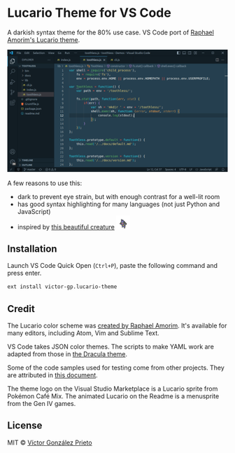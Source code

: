# Lucario Theme for VS Code

A darkish syntax theme for the 80% use case. VS Code port of [Raphael Amorim's Lucario theme](https://github.com/raphamorim/lucario).

![A VS Code window showing how pretty Lucario Theme looks.](./assets/preview.png)

A few reasons to use this:

- dark to prevent eye strain, but with enough contrast for a well-lit room
- has good syntax highlighting for many languages (not just Python and JavaScript)
- inspired by [this beautiful creature](https://bulbapedia.bulbagarden.net/wiki/Lucario_(Pok%C3%A9mon)) ![Lucario menusprite](./assets/lucario-menusprite.png)

## Installation

Launch VS Code Quick Open (`Ctrl+P`), paste the following command and press enter.

```txt
ext install victor-gp.lucario-theme
```

## Credit

The Lucario color scheme was [created by Raphael Amorim](https://github.com/raphamorim/lucario). It's available for many editors, including Atom, Vim and Sublime Text.

VS Code takes JSON color themes. The scripts to make YAML work are adapted from those in [the Dracula theme](https://github.com/dracula/visual-studio-code).

Some of the code samples used for testing come from other projects. They are attributed in [this document](./samples/_attribution.md).

The theme logo on the Visual Studio Marketplace is a Lucario sprite from Pokémon Café Mix. The animated Lucario on the Readme is a menusprite from the Gen IV games.

## License

MIT © [Víctor González Prieto](https://github.com/victor-gp)
